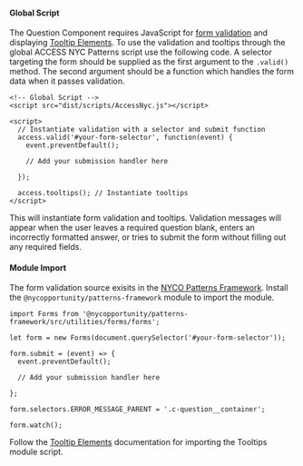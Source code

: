 #### Global Script

The Question Component requires JavaScript for [form validation](https://github.com/CityOfNewYork/nyco-patterns-framework/tree/main/src/utilities/forms) and displaying [Tooltip Elements](/tooltips). To use the validation and tooltips through the global ACCESS NYC Patterns script use the following code. A selector targeting the form should be supplied as the first argument to the `.valid()` method. The second argument should be a function which handles the form data when it passes validation.

    <!-- Global Script -->
    <script src="dist/scripts/AccessNyc.js"></script>

    <script>
      // Instantiate validation with a selector and submit function
      access.valid('#your-form-selector', function(event) {
        event.preventDefault();

        // Add your submission handler here

      });

      access.tooltips(); // Instantiate tooltips
    </script>

This will instantiate form validation and tooltips. Validation messages will appear when the user leaves a required question blank, enters an incorrectly formatted answer, or tries to submit the form without filling out any required fields.

#### Module Import

The form validation source exisits in the [NYCO Patterns Framework](https://github.com/CityOfNewYork/nyco-patterns-framework/tree/main/src/utilities/forms). Install the `@nycopportunity/patterns-framework` module to import the module.

    import Forms from '@nycopportunity/patterns-framework/src/utilities/forms/forms';

    let form = new Forms(document.querySelector('#your-form-selector'));

    form.submit = (event) => {
      event.preventDefault();

      // Add your submission handler here

    };

    form.selectors.ERROR_MESSAGE_PARENT = '.c-question__container';

    form.watch();

Follow the [Tooltip Elements](/tooltips) documentation for importing the Tooltips module script.
